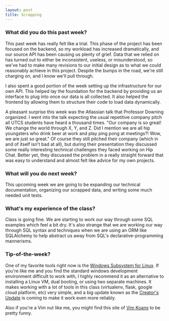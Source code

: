 ```yaml
---
layout: post
title: Scrapping
---
```


### What did you do this past week? ###

This past week has really felt like a trial. This phase of the project has been
focused on the backend, so my workload has increased dramatically, and our source
API has been causing us plenty of grief. Data that we relied on has turned out
to either be inconsistent, useless, or misunderstood, so we've had to make many
revisions to our initial design as to what we could reasonably achieve in this
project. Despite the bumps in the road, we're still charging on, and I know we'll
pull through.

I also spent a good portion of the week setting up the infrastructure for
our own API. This helped lay the foundation for the backend by providing
us an interface to plug into once our data is all collected. It also helped the
frontend by allowing them to structure their code to load data dynamically.

A pleasant surprise this week was the Atlassian talk that Professor Downing
organized. I went into the talk expecting the usual repetitive company pitch
all UTCS students have heard a thousand times. "Our company is so great! We
change the world through X, Y, and Z. Did I mention we are all hip youngsters 
who drink beer at work and play ping pong at meetings?! Wow, we are just so
great." Of course they still pitched their company (which in and of itself isn't
bad at all), but during their presentation they discussed some really interesting
technical challenges they faced working on Hip Chat. Better yet, they discussed
the problem in a really straight forward that was easy to understand and almost
felt like advice for my own projects.

### What will you do next week? ###

This upcoming week we are going to be expanding our technical documentation,
organizing our scrapped data, and writing some much needed unit tests.

### What's my experience of the class? ###

Class is going fine. We are starting to work our way through some SQL examples
which feel a bit dry. It's also strange that we are working our way through SQL
syntax and techniques when we are using an ORM like SQLAlchemy to help abstract
us away from SQL's declarative-programming mannerisms.

### Tip-of-the-week? ###

One of my favorite tools right now is the
[Windows Subsystem for Linux](https://msdn.microsoft.com/en-us/commandline/wsl/faq#what-is-windows-subsystem-for-linux-wsl).
If you're like me and you find the standard windows development environment
difficult to work with, I highly recommend it as an alternative to installing
a Linux VM, dual booting, or using two separate machines. It makes working with
a lot of tools in this class (virtualenv, flask, google cloud platform, etc)
very simple, and a big
update known as the 
[Creator's Update](https://thenewstack.io/windows-10-creators-update-means-windows-subsystem-linux/)
is coming to make it work even more reliably.

Also if you're a Vim nut like me, you might find this site of
[Vim Koans](https://sanctum.geek.nz/arabesque/vim-koans/) to be pretty funny.
